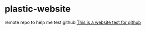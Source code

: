 # plastic-website
remote repo to help me test github
[This is a website test for github](http://github.com)
